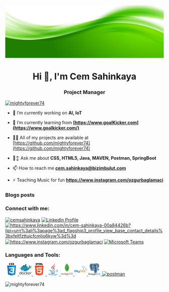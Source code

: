 <img src="https://github.com/mightyforever74/mightyforever74/blob/main/banner.jpg?raw=true">

<h1 align="center">Hi 👋, I'm Cem Sahinkaya</h1>
<h3 align="center">Project Manager</h3>

<p align="left"> <a href="https://github.com/ryo-ma/github-profile-trophy"><img src="https://github-profile-trophy.vercel.app/?username=mightyforever74" alt="mightyforever74" /></a> </p>

- 🤺 I’m currently working on **AI, IoT**

- 🐎 I’m currently learning from **[https://www.goalKicker.com](https://www.goalkicker.com/)**

- 👨‍💻 All of my projects are available at [https://github.com/mightyforever74](https://github.com/mightyforever74)

- 🙂‍↕️ Ask me about **CSS, HTML5, Java, MAVEN, Postman, SpringBoot**

- 📫 How to reach me **cem.sahinkaya@bizimbulut.com**

- ⚡ Teaching Music for fun **https://www.instagram.com/ozgurbaglamaci**

### Blogs posts
<!-- BLOG-POST-LIST:START -->
<!-- BLOG-POST-LIST:END -->

<h3 align="left">Connect with me:</h3>
<p align="left">
<a href="https://dev.to/cemsahinkaya" target="blank"><img align="center" src="https://raw.githubusercontent.com/rahuldkjain/github-profile-readme-generator/master/src/images/icons/Social/devto.svg" alt="cemsahinkaya" height="30" width="40" /></a>
<a href="https://www.linkedin.com/in/cem-sahinkaya-00a84426b" target="_blank">
  <img align="center" src="https://img.icons8.com/color/48/000000/linkedin.png" alt="LinkedIn Profile" height="30" width="40" />
</a>
<a href="https://linkedin.com/in/https://www.linkedin.com/in/cem-sahinkaya-00a84426b?lipi=urn%3ali%3apage%3ad_flagship3_profile_view_base_contact_details%3bxfeltfzttuicfcmljo6kyw%3d%3d" target="blank"><img align="center" src="https://raw.githubusercontent.com/rahuldkjain/github-profile-readme-generator/master/src/images/icons/Social/linked-in-alt.svg" alt="https://www.linkedin.com/in/cem-sahinkaya-00a84426b?lipi=urn%3ali%3apage%3ad_flagship3_profile_view_base_contact_details%3bxfeltfzttuicfcmljo6kyw%3d%3d" height="30" width="40" /></a>
<a href="https://instagram.com/https://www.instagram.com/ozgurbaglamaci" target="blank"><img align="center" src="https://raw.githubusercontent.com/rahuldkjain/github-profile-readme-generator/master/src/images/icons/Social/instagram.svg" alt="https://www.instagram.com/ozgurbaglamaci" height="30" width="40" /></a>
<a href="YOUR_TEAMS_LINK" target="_blank">
  <img align="center" src="https://img.icons8.com/color/48/000000/microsoft-teams.png" alt="Microsoft Teams" height="30" width="40" /></a>
</p>

<h3 align="left">Languages and Tools:</h3>
<p align="left"> <a href="https://www.w3schools.com/css/" target="_blank" rel="noreferrer"> <img src="https://raw.githubusercontent.com/devicons/devicon/master/icons/css3/css3-original-wordmark.svg" alt="css3" width="40" height="40"/> </a> <a href="https://www.docker.com/" target="_blank" rel="noreferrer"> <img src="https://raw.githubusercontent.com/devicons/devicon/master/icons/docker/docker-original-wordmark.svg" alt="docker" width="40" height="40"/> </a> <a href="https://www.w3.org/html/" target="_blank" rel="noreferrer"> <img src="https://raw.githubusercontent.com/devicons/devicon/master/icons/html5/html5-original-wordmark.svg" alt="html5" width="40" height="40"/> </a> <a href="https://www.java.com" target="_blank" rel="noreferrer"> <img src="https://raw.githubusercontent.com/devicons/devicon/master/icons/java/java-original.svg" alt="java" width="40" height="40"/> </a> <a href="https://www.mongodb.com/" target="_blank" rel="noreferrer"> <img src="https://raw.githubusercontent.com/devicons/devicon/master/icons/mongodb/mongodb-original-wordmark.svg" alt="mongodb" width="40" height="40"/> </a> <a href="https://www.mysql.com/" target="_blank" rel="noreferrer"> <img src="https://raw.githubusercontent.com/devicons/devicon/master/icons/mysql/mysql-original-wordmark.svg" alt="mysql" width="40" height="40"/> </a> <a href="https://www.postgresql.org" target="_blank" rel="noreferrer"> <img src="https://raw.githubusercontent.com/devicons/devicon/master/icons/postgresql/postgresql-original-wordmark.svg" alt="postgresql" width="40" height="40"/> </a> <a href="https://postman.com" target="_blank" rel="noreferrer"> <img src="https://www.vectorlogo.zone/logos/getpostman/getpostman-icon.svg" alt="postman" width="40" height="40"/> </a> </p>

<p><img align="center" src="https://github-readme-stats.vercel.app/api/top-langs?username=mightyforever74&show_icons=true&locale=en&layout=compact" alt="mightyforever74" /></p>

</ul>
